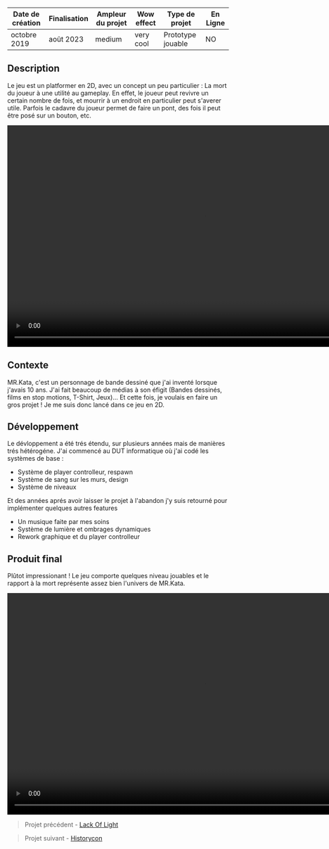 <autotab></br><table><thead><tr><th>Date de création</th><th>Finalisation</th><th>Ampleur du projet</th><th>Wow effect</th><th>Type de projet </th><th>En Ligne</th></tr></thead><tbody><tr>
        <td>octobre 2019</td>
        <td>août 2023</td>
        <td>medium</td><td>very cool</td>
        <td>Prototype jouable</td><td>NO</td>
        </tr></tbody></table></autotab>

## Description

Le jeu est un platformer en 2D, avec un concept un peu particulier : La mort du joueur à une utilité au gameplay. En effet, le joueur peut revivre un certain nombre de fois, et mourrir à un endroit en particulier peut s'averer utile. Parfois le cadavre du joueur permet de faire un pont, des fois il peut être posé sur un bouton, etc.

<video width="896" height="504" controls>
  <source src="/Jub_Biography/Projects/Unity/MrKata_DieItYoursefl/./medias/mrKata2.mp4" type="video/mp4">
</video>



## Contexte

MR.Kata, c'est un personnage de bande dessiné que j'ai inventé lorsque j'avais 10 ans. J'ai fait beaucoup de médias à son éfigit (Bandes dessinés, films en stop motions, T-Shirt, Jeux)... Et cette fois, je voulais en faire un gros projet ! Je me suis donc lancé dans ce jeu en 2D. 



## Développement

Le dévloppement a été trés étendu, sur plusieurs années mais de manières trés hétérogéne. J'ai commencé au DUT informatique où j'ai codé les systèmes de base :
- Système de player controlleur, respawn
- Système de sang sur les murs, design
- Système de niveaux

Et des années aprés avoir laisser le projet à l'abandon j'y suis retourné pour implémenter quelques autres features
- Un musique faite par mes soins
- Système de lumière et ombrages dynamiques
- Rework graphique et du player controlleur


## Produit final

Plûtot impressionant ! Le jeu comporte quelques niveau jouables et le rapport à la mort représente assez bien l'univers de MR.Kata.






<video width="896" height="504" controls>
  <source src="/Jub_Biography/Projects/Unity/MrKata_DieItYoursefl/./medias/mrKata1.mp4" type="video/mp4">
</video>


<nextprojects>

> Projet précédent -  [Lack Of Light](/Jub_Biography/projects/Unity/LackOfLight)

> Projet suivant -  [Historycon](/Jub_Biography/projects/Unity/historyGit)

</nextprojects>
